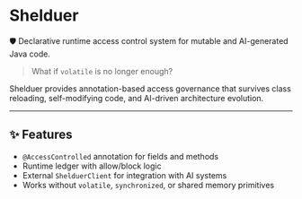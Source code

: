 # Shelduer

🛡️ Declarative runtime access control system for mutable and AI-generated Java code.

> What if `volatile` is no longer enough?

Shelduer provides annotation-based access governance that survives class reloading, self-modifying code, and AI-driven architecture evolution.

---

## ✨ Features

- `@AccessControlled` annotation for fields and methods
- Runtime ledger with allow/block logic
- External `ShelduerClient` for integration with AI systems
- Works without `volatile`, `synchronized`, or shared memory primitives
